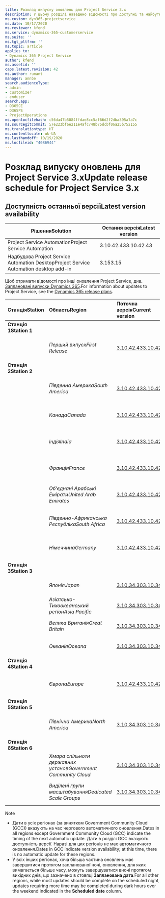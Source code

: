 ```yaml
---
title: Розклад випуску оновлень для Project Service 3.x
description: У цьому розділі наведено відомості про доступні та майбутні випуски Dynamics 365 Project Service Automation.
ms.custom: dyn365-projectservice
ms.date: 10/17/2020
ms.reviewer: kfend
ms.service: dynamics-365-customerservice
ms.suite: ''
ms.tgt_pltfrm: ''
ms.topic: article
applies_to:
- Dynamics 365 Project Service
author: kfend
ms.assetid: ''
caps.latest.revision: 42
ms.author: rumant
manager: annbe
search.audienceType:
- admin
- customizer
- enduser
search.app:
- D365CE
- D365PS
- ProjectOperations
ms.openlocfilehash: c56da47b5084ffdae8cc5af66d2f2dba395a7a7c
ms.sourcegitcommit: 57e223bf6e211e4afc748b75dcbf06a25b752155
ms.translationtype: HT
ms.contentlocale: uk-UA
ms.lasthandoff: 10/19/2020
ms.locfileid: "4086944"
---
```

# <a name="update-release-schedule-for-project-service-3x"></a><span data-ttu-id="a2848-103">Розклад випуску оновлень для Project Service 3.x</span><span class="sxs-lookup"><span data-stu-id="a2848-103">Update release schedule for Project Service 3.x</span></span>

## <a name="latest-version-availability"></a><span data-ttu-id="a2848-104">Доступність останньої версії</span><span class="sxs-lookup"><span data-stu-id="a2848-104">Latest version availability</span></span>

| <span data-ttu-id="a2848-105">Рішення</span><span class="sxs-lookup"><span data-stu-id="a2848-105">Solution</span></span>  | <span data-ttu-id="a2848-106">Остання версія</span><span class="sxs-lookup"><span data-stu-id="a2848-106">Latest version</span></span> |
|-------|----|
| <span data-ttu-id="a2848-107">Project Service Automation</span><span class="sxs-lookup"><span data-stu-id="a2848-107">Project Service Automation</span></span>    |  <span data-ttu-id="a2848-108">3.10.42.43</span><span class="sxs-lookup"><span data-stu-id="a2848-108">3.10.42.43</span></span>  |
| <span data-ttu-id="a2848-109">Надбудова Project Service Automation Desktop</span><span class="sxs-lookup"><span data-stu-id="a2848-109">Project Service Automation desktop add-in</span></span>                | <span data-ttu-id="a2848-110">3.15</span><span class="sxs-lookup"><span data-stu-id="a2848-110">3.15</span></span>          |

<span data-ttu-id="a2848-111">Щоб отримати відомості про інші оновлення Project Service, див. [Заплановані випуски Dynamics 365](https://docs.microsoft.com/dynamics365/release-plans/).</span><span class="sxs-lookup"><span data-stu-id="a2848-111">For information about updates to Project Service, see the [Dynamics 365 release plans](https://docs.microsoft.com/dynamics365/release-plans/).</span></span> 

| <span data-ttu-id="a2848-112">Станція</span><span class="sxs-lookup"><span data-stu-id="a2848-112">Station</span></span>  | <span data-ttu-id="a2848-113">Область</span><span class="sxs-lookup"><span data-stu-id="a2848-113">Region</span></span> | <span data-ttu-id="a2848-114">Поточна версія</span><span class="sxs-lookup"><span data-stu-id="a2848-114">Current version</span></span> | <span data-ttu-id="a2848-115">Наступна версія</span><span class="sxs-lookup"><span data-stu-id="a2848-115">Next version</span></span> |  <span data-ttu-id="a2848-116">Запланована дата</span><span class="sxs-lookup"><span data-stu-id="a2848-116">Scheduled date</span></span>
| :---   | :---   | :---   | :---   |:---   |         
|<span data-ttu-id="a2848-117"><strong>Станція 1</strong></span><span class="sxs-lookup"><span data-stu-id="a2848-117"><strong>Station 1</strong></span></span> | |  |  | |
| | <span data-ttu-id="a2848-118"><i>Перший випуск</i></span><span class="sxs-lookup"><span data-stu-id="a2848-118"><i>First Release</i></span></span> | [<span data-ttu-id="a2848-119">3.10.42.43</span><span class="sxs-lookup"><span data-stu-id="a2848-119">3.10.42.43</span></span>](whats-new-ur-24.md) | <span data-ttu-id="a2848-120">Має бути визначено</span><span class="sxs-lookup"><span data-stu-id="a2848-120">TBD</span></span> | <span data-ttu-id="a2848-121">23 жовтня 2020 р.</span><span class="sxs-lookup"><span data-stu-id="a2848-121">October 23, 2020</span></span>
|<span data-ttu-id="a2848-122"><strong>Станція 2</strong></span><span class="sxs-lookup"><span data-stu-id="a2848-122"><strong>Station 2</strong></span></span> | |  |  | |
| | <span data-ttu-id="a2848-123"><i>Південна Америка</i></span><span class="sxs-lookup"><span data-stu-id="a2848-123"><i>South America</i></span></span> | [<span data-ttu-id="a2848-124">3.10.42.43</span><span class="sxs-lookup"><span data-stu-id="a2848-124">3.10.42.43</span></span>](whats-new-ur-24.md) | <span data-ttu-id="a2848-125">Має бути визначено</span><span class="sxs-lookup"><span data-stu-id="a2848-125">TBD</span></span> | <span data-ttu-id="a2848-126">30 жовтня 2020 р.</span><span class="sxs-lookup"><span data-stu-id="a2848-126">October 30, 2020</span></span>
| | <span data-ttu-id="a2848-127"><i>Канада</i></span><span class="sxs-lookup"><span data-stu-id="a2848-127"><i>Canada</i></span></span> | [<span data-ttu-id="a2848-128">3.10.42.43</span><span class="sxs-lookup"><span data-stu-id="a2848-128">3.10.42.43</span></span>](whats-new-ur-24.md) | <span data-ttu-id="a2848-129">Має бути визначено</span><span class="sxs-lookup"><span data-stu-id="a2848-129">TBD</span></span> | <span data-ttu-id="a2848-130">30 жовтня 2020 р.</span><span class="sxs-lookup"><span data-stu-id="a2848-130">October 30, 2020</span></span> 
| | <span data-ttu-id="a2848-131"><i>Індія</i></span><span class="sxs-lookup"><span data-stu-id="a2848-131"><i>India</i></span></span> | [<span data-ttu-id="a2848-132">3.10.42.43</span><span class="sxs-lookup"><span data-stu-id="a2848-132">3.10.42.43</span></span>](whats-new-ur-24.md) | <span data-ttu-id="a2848-133">Має бути визначено</span><span class="sxs-lookup"><span data-stu-id="a2848-133">TBD</span></span> | <span data-ttu-id="a2848-134">30 жовтня 2020 р.</span><span class="sxs-lookup"><span data-stu-id="a2848-134">October 30, 2020</span></span>
| | <span data-ttu-id="a2848-135"><i>Франція</i></span><span class="sxs-lookup"><span data-stu-id="a2848-135"><i>France</i></span></span> | [<span data-ttu-id="a2848-136">3.10.42.43</span><span class="sxs-lookup"><span data-stu-id="a2848-136">3.10.42.43</span></span>](whats-new-ur-24.md) | <span data-ttu-id="a2848-137">Має бути визначено</span><span class="sxs-lookup"><span data-stu-id="a2848-137">TBD</span></span> | <span data-ttu-id="a2848-138">30 жовтня 2020 р.</span><span class="sxs-lookup"><span data-stu-id="a2848-138">October 30, 2020</span></span>
| | <span data-ttu-id="a2848-139"><i>Об'єднані Арабські Емірати</i></span><span class="sxs-lookup"><span data-stu-id="a2848-139"><i>United Arab Emirates</i></span></span> | [<span data-ttu-id="a2848-140">3.10.42.43</span><span class="sxs-lookup"><span data-stu-id="a2848-140">3.10.42.43</span></span>](whats-new-ur-24.md) | <span data-ttu-id="a2848-141">Має бути визначено</span><span class="sxs-lookup"><span data-stu-id="a2848-141">TBD</span></span> | <span data-ttu-id="a2848-142">30 жовтня 2020 р.</span><span class="sxs-lookup"><span data-stu-id="a2848-142">October 30, 2020</span></span>
| | <span data-ttu-id="a2848-143"><i>Південно-Африканська Республіка</i></span><span class="sxs-lookup"><span data-stu-id="a2848-143"><i>South Africa</i></span></span> | [<span data-ttu-id="a2848-144">3.10.42.43</span><span class="sxs-lookup"><span data-stu-id="a2848-144">3.10.42.43</span></span>](whats-new-ur-24.md) | <span data-ttu-id="a2848-145">Має бути визначено</span><span class="sxs-lookup"><span data-stu-id="a2848-145">TBD</span></span> | <span data-ttu-id="a2848-146">30 жовтня 2020 р.</span><span class="sxs-lookup"><span data-stu-id="a2848-146">October 30, 2020</span></span>
| | <span data-ttu-id="a2848-147"><i>Німеччина</i></span><span class="sxs-lookup"><span data-stu-id="a2848-147"><i>Germany</i></span></span> | [<span data-ttu-id="a2848-148">3.10.42.43</span><span class="sxs-lookup"><span data-stu-id="a2848-148">3.10.42.43</span></span>](whats-new-ur-24.md) | <span data-ttu-id="a2848-149">Має бути визначено</span><span class="sxs-lookup"><span data-stu-id="a2848-149">TBD</span></span> | <span data-ttu-id="a2848-150">30 жовтня 2020 р.</span><span class="sxs-lookup"><span data-stu-id="a2848-150">October 30, 2020</span></span>
|<span data-ttu-id="a2848-151"><strong>Станція 3</strong></span><span class="sxs-lookup"><span data-stu-id="a2848-151"><strong>Station 3</strong></span></span> | |  |  | |
| | <span data-ttu-id="a2848-152"><i>Японія</i></span><span class="sxs-lookup"><span data-stu-id="a2848-152"><i>Japan</i></span></span> |[<span data-ttu-id="a2848-153">3.10.34.30</span><span class="sxs-lookup"><span data-stu-id="a2848-153">3.10.34.30</span></span>](whats-new-ur-23.md) | [<span data-ttu-id="a2848-154">3.10.42.43</span><span class="sxs-lookup"><span data-stu-id="a2848-154">3.10.42.43</span></span>](whats-new-ur-24.md) | <span data-ttu-id="a2848-155">9 жовтня 2020 р.</span><span class="sxs-lookup"><span data-stu-id="a2848-155">October 9, 2020</span></span> 
| | <span data-ttu-id="a2848-156"><i>Азіатсько-Тихоокеанський регіон</i></span><span class="sxs-lookup"><span data-stu-id="a2848-156"><i>Asia Pacific</i></span></span> |[<span data-ttu-id="a2848-157">3.10.34.30</span><span class="sxs-lookup"><span data-stu-id="a2848-157">3.10.34.30</span></span>](whats-new-ur-23.md) | [<span data-ttu-id="a2848-158">3.10.42.43</span><span class="sxs-lookup"><span data-stu-id="a2848-158">3.10.42.43</span></span>](whats-new-ur-24.md) | <span data-ttu-id="a2848-159">9 жовтня 2020 р.</span><span class="sxs-lookup"><span data-stu-id="a2848-159">October 9, 2020</span></span>
| | <span data-ttu-id="a2848-160"><i>Велика Британія</i></span><span class="sxs-lookup"><span data-stu-id="a2848-160"><i>Great Britain</i></span></span> |[<span data-ttu-id="a2848-161">3.10.34.30</span><span class="sxs-lookup"><span data-stu-id="a2848-161">3.10.34.30</span></span>](whats-new-ur-23.md) | [<span data-ttu-id="a2848-162">3.10.42.43</span><span class="sxs-lookup"><span data-stu-id="a2848-162">3.10.42.43</span></span>](whats-new-ur-24.md) | <span data-ttu-id="a2848-163">9 жовтня 2020 р.</span><span class="sxs-lookup"><span data-stu-id="a2848-163">October 9, 2020</span></span>
| | <span data-ttu-id="a2848-164"><i>Океанія</i></span><span class="sxs-lookup"><span data-stu-id="a2848-164"><i>Oceana</i></span></span> |[<span data-ttu-id="a2848-165">3.10.34.30</span><span class="sxs-lookup"><span data-stu-id="a2848-165">3.10.34.30</span></span>](whats-new-ur-23.md) | [<span data-ttu-id="a2848-166">3.10.42.43</span><span class="sxs-lookup"><span data-stu-id="a2848-166">3.10.42.43</span></span>](whats-new-ur-24.md) | <span data-ttu-id="a2848-167">9 жовтня 2020 р.</span><span class="sxs-lookup"><span data-stu-id="a2848-167">October 9, 2020</span></span>
|<span data-ttu-id="a2848-168"><strong>Станція 4</strong></span><span class="sxs-lookup"><span data-stu-id="a2848-168"><strong>Station 4</strong></span></span> | |  |  | |
| | <span data-ttu-id="a2848-169"><i>Європа</i></span><span class="sxs-lookup"><span data-stu-id="a2848-169"><i>Europe</i></span></span> |[<span data-ttu-id="a2848-170">3.10.42.43</span><span class="sxs-lookup"><span data-stu-id="a2848-170">3.10.42.43</span></span>](whats-new-ur-24.md) | <span data-ttu-id="a2848-171">Має бути визначено</span><span class="sxs-lookup"><span data-stu-id="a2848-171">TBD</span></span> | <span data-ttu-id="a2848-172">13 листопада 2020 р.</span><span class="sxs-lookup"><span data-stu-id="a2848-172">November 13, 2020</span></span>
|<span data-ttu-id="a2848-173"><strong>Станція 5</strong></span><span class="sxs-lookup"><span data-stu-id="a2848-173"><strong>Station 5</strong></span></span> | |  |  | |
| | <span data-ttu-id="a2848-174"><i>Північна Америка</i></span><span class="sxs-lookup"><span data-stu-id="a2848-174"><i>North America</i></span></span> |[<span data-ttu-id="a2848-175">3.10.34.30</span><span class="sxs-lookup"><span data-stu-id="a2848-175">3.10.34.30</span></span>](whats-new-ur-23.md) | [<span data-ttu-id="a2848-176">3.10.42.43</span><span class="sxs-lookup"><span data-stu-id="a2848-176">3.10.42.43</span></span>](whats-new-ur-24.md) | <span data-ttu-id="a2848-177">23 жовтня 2020 р.</span><span class="sxs-lookup"><span data-stu-id="a2848-177">October 23, 2020</span></span>
|<span data-ttu-id="a2848-178"><strong>Станція 6</strong></span><span class="sxs-lookup"><span data-stu-id="a2848-178"><strong>Station 6</strong></span></span> | |  |  | |
| | <span data-ttu-id="a2848-179"><i>Хмара спільноти державних установ</i></span><span class="sxs-lookup"><span data-stu-id="a2848-179"><i>Government Community Cloud</i></span></span> |[<span data-ttu-id="a2848-180">3.10.34.30</span><span class="sxs-lookup"><span data-stu-id="a2848-180">3.10.34.30</span></span>](whats-new-ur-23.md) | [<span data-ttu-id="a2848-181">3.10.42.43</span><span class="sxs-lookup"><span data-stu-id="a2848-181">3.10.42.43</span></span>](whats-new-ur-24.md) | <span data-ttu-id="a2848-182">30 жовтня 2020 р.</span><span class="sxs-lookup"><span data-stu-id="a2848-182">October 30, 2020</span></span>
| | <span data-ttu-id="a2848-183"><i>Виділені групи масштабування</i></span><span class="sxs-lookup"><span data-stu-id="a2848-183"><i>Dedicated Scale Groups</i></span></span> |[<span data-ttu-id="a2848-184">3.10.34.30</span><span class="sxs-lookup"><span data-stu-id="a2848-184">3.10.34.30</span></span>](whats-new-ur-23.md) | [<span data-ttu-id="a2848-185">3.10.42.43</span><span class="sxs-lookup"><span data-stu-id="a2848-185">3.10.42.43</span></span>](whats-new-ur-24.md) | <span data-ttu-id="a2848-186">30 жовтня 2020 р.</span><span class="sxs-lookup"><span data-stu-id="a2848-186">October 30, 2020</span></span>

>[!Note]
> - <span data-ttu-id="a2848-187">Дати в усіх регіонах (за винятком Government Community Cloud (GCC)) вказують на час чергового автоматичного оновлення.</span><span class="sxs-lookup"><span data-stu-id="a2848-187">Dates in all regions except Government Community Cloud (GCC) indicate the timing of the next automatic update.</span></span> <span data-ttu-id="a2848-188">Дати в розділі GCC вказують доступність версії. Наразі для цих регіонів не має автоматичного оновлення.</span><span class="sxs-lookup"><span data-stu-id="a2848-188">Dates in GCC indicate version availability; at this time, there is no automatic update for these regions.</span></span>
> - <span data-ttu-id="a2848-189">У всіх інших регіонах, хоча більша частина оновлень має завершитися протягом запланованої ночі, оновлення, для яких вимагається більше часу, можуть завершуватися вночі протягом вихідних днів, що зазначено в стовпці **Запланована дата**.</span><span class="sxs-lookup"><span data-stu-id="a2848-189">For all other regions, while most updates should be complete on the scheduled night, updates requiring more time may be completed during dark hours over the weekend indicated in the **Scheduled date** column.</span></span>
